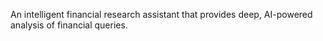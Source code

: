 An intelligent financial research assistant that provides deep, AI-powered analysis of financial queries.